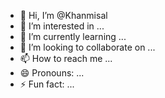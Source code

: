 - 👋 Hi, I’m @Khanmisal
- 👀 I’m interested in ...
- 🌱 I’m currently learning ...
- 💞️ I’m looking to collaborate on ...
- 📫 How to reach me ...
- 😄 Pronouns: ...
- ⚡ Fun fact: ...

<!---
Khanmisal/Khanmisal is a ✨ special ✨ repository because its `README.md` (this file) appears on your GitHub profile.
You can click the Preview link to take a look at your changes.
--->

